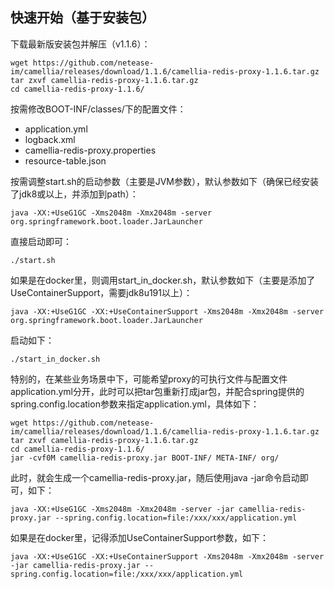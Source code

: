 
## 快速开始（基于安装包）

下载最新版安装包并解压（v1.1.6）：
```
wget https://github.com/netease-im/camellia/releases/download/1.1.6/camellia-redis-proxy-1.1.6.tar.gz
tar zxvf camellia-redis-proxy-1.1.6.tar.gz
cd camellia-redis-proxy-1.1.6/
```
按需修改BOOT-INF/classes/下的配置文件：
* application.yml
* logback.xml
* camellia-redis-proxy.properties
* resource-table.json

按需调整start.sh的启动参数（主要是JVM参数），默认参数如下（确保已经安装了jdk8或以上，并添加到path）：
```
java -XX:+UseG1GC -Xms2048m -Xmx2048m -server org.springframework.boot.loader.JarLauncher
```
直接启动即可：
```
./start.sh
```

如果是在docker里，则调用start_in_docker.sh，默认参数如下（主要是添加了UseContainerSupport，需要jdk8u191以上）：
```
java -XX:+UseG1GC -XX:+UseContainerSupport -Xms2048m -Xmx2048m -server org.springframework.boot.loader.JarLauncher
```
启动如下：
```
./start_in_docker.sh
```


特别的，在某些业务场景中下，可能希望proxy的可执行文件与配置文件application.yml分开，此时可以把tar包重新打成jar包，并配合spring提供的spring.config.location参数来指定application.yml，具体如下：
```
wget https://github.com/netease-im/camellia/releases/download/1.1.6/camellia-redis-proxy-1.1.6.tar.gz
tar zxvf camellia-redis-proxy-1.1.6.tar.gz
cd camellia-redis-proxy-1.1.6/
jar -cvf0M camellia-redis-proxy.jar BOOT-INF/ META-INF/ org/
```
此时，就会生成一个camellia-redis-proxy.jar，随后使用java -jar命令启动即可，如下：
```
java -XX:+UseG1GC -Xms2048m -Xmx2048m -server -jar camellia-redis-proxy.jar --spring.config.location=file:/xxx/xxx/application.yml
```
如果是在docker里，记得添加UseContainerSupport参数，如下：
```
java -XX:+UseG1GC -XX:+UseContainerSupport -Xms2048m -Xmx2048m -server -jar camellia-redis-proxy.jar --spring.config.location=file:/xxx/xxx/application.yml
```